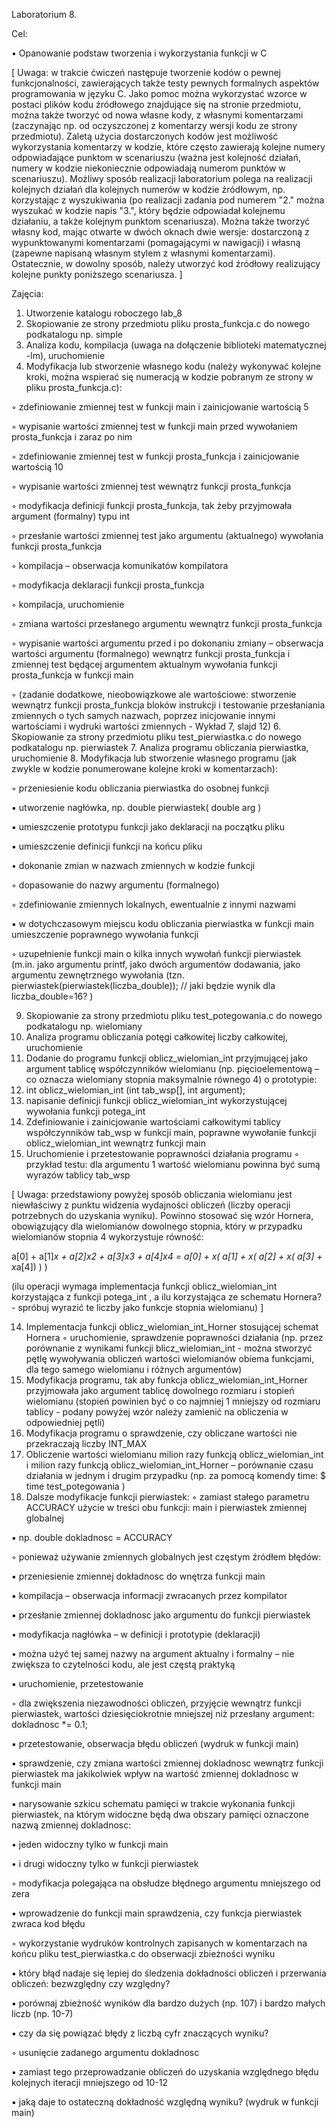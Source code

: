 Laboratorium 8.

Cel:

• Opanowanie podstaw tworzenia i wykorzystania funkcji w C

[ Uwaga: w trakcie ćwiczeń następuje tworzenie kodów o pewnej funkcjonalności,
zawierających także testy pewnych formalnych aspektów programowania w języku C. Jako
pomoc można wykorzystać wzorce w postaci plików kodu źródłowego znajdujące się na stronie
przedmiotu, można także tworzyć od nowa własne kody, z własnymi komentarzami (zaczynając
np. od oczyszczonej z komentarzy wersji kodu ze strony przedmiotu). Zaletą użycia
dostarczonych kodów jest możliwość wykorzystania komentarzy w kodzie, które często
zawierają kolejne numery odpowiadające punktom w scenariuszu (ważna jest kolejność działań,
numery w kodzie niekoniecznie odpowiadają numerom punktów w scenariuszu). Możliwy
sposób realizacji laboratorium polega na realizacji kolejnych działań dla kolejnych numerów w
kodzie źródłowym, np. korzystając z wyszukiwania (po realizacji zadania pod numerem "2."
można wyszukać w kodzie napis "3.", który będzie odpowiadał kolejnemu działaniu, a także
kolejnym punktom scenariusza). Można także tworzyć własny kod, mając otwarte w dwóch
oknach dwie wersje: dostarczoną z wypunktowanymi komentarzami (pomagającymi w
nawigacji) i własną (zapewne napisaną własnym stylem z własnymi komentarzami).
Ostatecznie, w dowolny sposób, należy utworzyć kod źródłowy realizujący kolejne punkty
poniższego scenariusza. ]

Zajęcia:
1. Utworzenie katalogu roboczego lab_8
2. Skopiowanie ze strony przedmiotu pliku prosta_funkcja.c do nowego podkatalogu np. simple
3. Analiza kodu, kompilacja (uwaga na dołączenie biblioteki matematycznej -lm), uruchomienie
4. Modyfikacja lub stworzenie własnego kodu (należy wykonywać kolejne kroki, można
wspierać się numeracją w kodzie pobranym ze strony w pliku prosta_funkcja.c):

◦ zdefiniowanie zmiennej test w funkcji main i zainicjowanie wartością 5

◦ wypisanie wartości zmiennej test w funkcji main przed wywołaniem prosta_funkcja i
zaraz po nim

◦ zdefiniowanie zmiennej test w funkcji prosta_funkcja i zainicjowanie wartością 10

◦ wypisanie wartości zmiennej test wewnątrz funkcji prosta_funkcja

◦ modyfikacja definicji funkcji prosta_funkcja, tak żeby przyjmowała argument (formalny)
typu int

◦ przesłanie wartości zmiennej test jako argumentu (aktualnego) wywołania funkcji
prosta_funkcja

◦ kompilacja – obserwacja komunikatów kompilatora

◦ modyfikacja deklaracji funkcji prosta_funkcja

◦ kompilacja, uruchomienie

◦ zmiana wartości przesłanego argumentu wewnątrz funkcji prosta_funkcja

◦ wypisanie wartości argumentu przed i po dokonaniu zmiany – obserwacja wartości
argumentu (formalnego) wewnątrz funkcji prosta_funkcja i zmiennej test będącej
argumentem aktualnym wywołania funkcji prosta_funkcja w funkcji main

◦ (zadanie dodatkowe, nieobowiązkowe ale wartościowe: stworzenie wewnątrz funkcji
prosta_funkcja bloków instrukcji i testowanie przesłaniania zmiennych o tych samych
nazwach, poprzez inicjowanie innymi wartościami i wydruki wartości zmiennych - Wykład
7, slajd 12)
6. Skopiowanie za strony przedmiotu pliku test_pierwiastka.c do nowego podkatalogu np.
pierwiastek
7. Analiza programu obliczania pierwiastka, uruchomienie
8. Modyfikacja lub stworzenie własnego programu (jak zwykle w kodzie ponumerowane kolejne
kroki w komentarzach):

◦ przeniesienie kodu obliczania pierwiastka do osobnej funkcji

▪ utworzenie nagłówka, np. double pierwiastek( double arg )

▪ umieszczenie prototypu funkcji jako deklaracji na początku pliku

▪ umieszczenie definicji funkcji na końcu pliku

• dokonanie zmian w nazwach zmiennych w kodzie funkcji

◦ dopasowanie do nazwy argumentu (formalnego)

◦ zdefiniowanie zmiennych lokalnych, ewentualnie z innymi nazwami

▪ w dotychczasowym miejscu kodu obliczania pierwiastka w funkcji main umieszczenie
poprawnego wywołania funkcji

◦ uzupełnienie funkcji main o kilka innych wywołań funkcji pierwiastek (m.in. jako
argumentu printf, jako dwóch argumentów dodawania, jako argumentu zewnętrznego
wywołania (tzn. pierwiastek(pierwiastek(liczba_double)); // jaki będzie wynik dla
liczba_double=16? )

9. Skopiowanie za strony przedmiotu pliku test_potegowania.c do nowego podkatalogu np.
wielomiany
10. Analiza programu obliczania potęgi całkowitej liczby całkowitej, uruchomienie
11. Dodanie do programu funkcji oblicz_wielomian_int przyjmującej jako argument tablicę
współczynników wielomianu (np. pięcioelementową – co oznacza wielomiany stopnia
maksymalnie równego 4) o prototypie:
1. int oblicz_wielomian_int (int tab_wsp[], int argument);
2. napisanie definicji funkcji oblicz_wielomian_int wykorzystującej wywołania funkcji
potega_int
11. Zdefiniowanie i zainicjowanie wartościami całkowitymi tablicy współczynników tab_wsp w
funkcji main, poprawne wywołanie funkcji oblicz_wielomian_int wewnątrz funkcji main
12. Uruchomienie i przetestowanie poprawności działania programu
◦ przykład testu: dla argumentu 1 wartość wielomianu powinna być sumą wyrazów tablicy
tab_wsp

[ Uwaga: przedstawiony powyżej sposób obliczania wielomianu jest niewłaściwy z punktu
widzenia wydajności obliczeń (liczby operacji potrzebnych do uzyskania wyniku). Powinno
stosować się wzór Hornera, obowiązujący dla wielomianów dowolnego stopnia, który w
przypadku wielomianów stopnia 4 wykorzystuje równość:

a[0] + a[1]*x + a[2]*x2 + a[3]*x3 + a[4]*x4 = a[0] + x*( a[1] + x*( a[2] + x*( a[3] +
x*a[4]) ) )

(ilu operacji wymaga implementacja funkcji oblicz_wielomian_int korzystająca z funkcji
potega_int , a ilu korzystająca ze schematu Hornera? - spróbuj wyrazić te liczby jako funkcje
stopnia wielomianu) ]

14. Implementacja funkcji oblicz_wielomian_int_Horner stosującej schemat Hornera
◦ uruchomienie, sprawdzenie poprawności działania (np. przez porównanie z wynikami
funkcji blicz_wielomian_int - można stworzyć pętlę wywoływania obliczeń wartości
wielomianów obiema funkcjami, dla tego samego wielomianu i różnych argumentów)
15. Modyfikacja programu, tak aby funkcja oblicz_wielomian_int_Horner przyjmowała jako
argument tablicę dowolnego rozmiaru i stopień wielomianu (stopień powinien być o co
najmniej 1 mniejszy od rozmiaru tablicy - podany powyżej wzór należy zamienić na
obliczenia w odpowiedniej pętli)
16. Modyfikacja programu o sprawdzenie, czy obliczane wartości nie przekraczają liczby
INT_MAX
17. Obliczenie wartości wielomianu milion razy funkcją oblicz_wielomian_int i milion razy
funkcją oblicz_wielomian_int_Horner – porównanie czasu działania w jednym i drugim
przypadku (np. za pomocą komendy time: $ time test_potegowania )
18. Dalsze modyfikacje funkcji pierwiastek:
◦ zamiast stałego parametru ACCURACY użycie w treści obu funkcji: main i pierwiastek
zmiennej globalnej

▪ np. double dokladnosc = ACCURACY

◦ ponieważ używanie zmiennych globalnych jest częstym źródłem błędów:

▪ przeniesienie zmiennej dokładnosc do wnętrza funkcji main

▪ kompilacja – obserwacja informacji zwracanych przez kompilator

▪ przesłanie zmiennej dokladnosc jako argumentu do funkcji pierwiastek

• modyfikacja nagłówka – w definicji i prototypie (deklaracji)

• można użyć tej samej nazwy na argument aktualny i formalny – nie zwiększa to 
czytelności kodu, ale jest częstą praktyką

▪ uruchomienie, przetestowanie

◦ dla zwiększenia niezawodności obliczeń, przyjęcie wewnątrz funkcji pierwiastek, wartości
dziesięciokrotnie mniejszej niż przesłany argument: dokladnosc *= 0.1;

▪ przetestowanie, obserwacja błędu obliczeń (wydruk w funkcji main)

▪ sprawdzenie, czy zmiana wartości zmiennej dokladnosc wewnątrz funkcji pierwiastek
ma jakikolwiek wpływ na wartość zmiennej dokladnosc w funkcji main

▪ narysowanie szkicu schematu pamięci w trakcie wykonania funkcji pierwiastek, na
którym widoczne będą dwa obszary pamięci oznaczone nazwą zmiennej dokladnosc:

• jeden widoczny tylko w funkcji main

• i drugi widoczny tylko w funkcji pierwiastek

◦ modyfikacja polegająca na obsłudze błędnego argumentu mniejszego od zera

▪ wprowadzenie do funkcji main sprawdzenia, czy funkcja pierwiastek zwraca kod błędu

◦ wykorzystanie wydruków kontrolnych zapisanych w komentarzach na końcu pliku
test_pierwiastka.c do obserwacji zbieżności wyniku

▪ który błąd nadaje się lepiej do śledzenia dokładności obliczeń i przerwania obliczeń:
bezwzględny czy względny?

▪ porównaj zbieżność wyników dla bardzo dużych (np. 107) i bardzo małych liczb (np.
10-7)

▪ czy da się powiązać błędy z liczbą cyfr znaczących wyniku?

◦ usunięcie zadanego argumentu dokladnosc

▪ zamiast tego przeprowadzanie obliczeń do uzyskania względnego błędu kolejnych
iteracji mniejszego od 10-12

▪ jaką daje to ostateczną dokładność względną wyniku? (wydruk w funkcji main)
